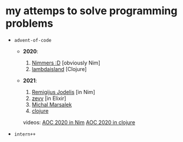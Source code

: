 # my attemps to solve programming problems

- `advent-of-code`
  - **2020**:
    1. [Nimmers :D](https://forum.nim-lang.org/t/7162) [obviously Nim]
    2. [lambdaisland](https://github.com/lambdaisland/aoc_2020/) [Clojure]

  - **2021**:
    1. [Remigijus Jodelis](https://github.com/remigijusj/aoc-2021/) [in Nim]
    2. [zevv](https://github.com/zevv/aoc2021/) [in Elixir]
    3. [Michal Marsalek](https://github.com/MichalMarsalek/Advent-of-code/)
    4. [clojure](https://github.com/motform/advent-of-clojure/)
    
    videos:
    [AOC 2020 in Nim](https://www.youtube.com/playlist?list=PL9Yd0XwsGAqzeDak6qtp6hQ4m7Qo_XA_4)
    [AOC 2020 in clojure](https://www.youtube.com/watch?v=b0a5siw85N4)
  
- `intern++` 